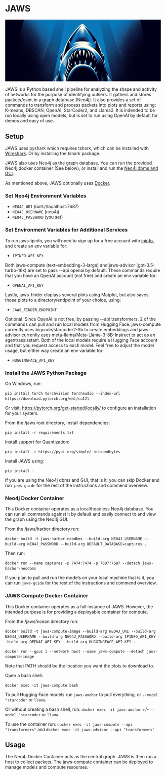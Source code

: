 # JAWS
![hehe](/assets/cover.jpg)

JAWS is a Python based shell pipeline for analyzing the shape and activity of networks for the purpose of identifying outliers. It gathers and stores packets/osint in a graph database (Neo4j). It also provides a set of commands to transform and process packets into plots and reports using: K-means, DBSCAN, OpenAI, StarCoder2, and Llama3. It is indended to be run locally using open models, but is set to run using OpenAI by default for demos and easy of use.


## Setup

JAWS uses pyshark which requires tshark, which can be installed with [Wireshark](https://www.wireshark.org/). Or by installing the tshark package.

JAWS also uses Neo4j as the graph database. You can run the provided Neo4j docker container (See below), or install and run the [Neo4j dbms and GUI](https://neo4j.com/product/developer-tools/).

As mentioned above, JAWS optionally uses [Docker](https://www.docker.com/).


### Set Neo4j Environment Variables

- `NEO4J_URI` (bolt://localhost:7687)
- `NEO4J_USERNAME` (neo4j)
- `NEO4J_PASSWORD` (you set)


### Set Environment Variables for Additional Services

To run jaws-ipinfo, you will need to sign up for a free account with [ipinfo](https://ipinfo.io/), and create an env variable for:

- `IPINFO_API_KEY`


Both jaws-compute (text-embedding-3-large) and jaws-advisor (gpt-3.5-turbo-16k) are set to pass --api openai by default. These commands require that you have an OpenAI account (not free) and create an env variable for: 

- `OPENAI_API_KEY`


Lastly, jaws-finder displays several plots using Matplot, but also saves those plots to a directory/endpoint of your choice, using:

- `JAWS_FINDER_ENDPOINT`


Optional: Since OpenAI is not free, by passing --api transformers, 2 of the commands can pull and run local models from Hugging Face. jaws-compute currently uses bigcode/starcoder2-3b to create embeddings and jaws-advisor currently uses meta-llama/Meta-Llama-3-8B-Instruct to act as an agent/assisstant. Both of the local models require a Hugging Face account and that you request access to each model. Feel free to adjust the model usage, but either way create an env variable for:

- `HUGGINGFACE_API_KEY`


### Install the JAWS Python Package

On Windows, run: 

`pip install torch torchvision torchaudio --index-url https://download.pytorch.org/whl/cu121`

Or visit, https://pytorch.org/get-started/locally/ to configure an installation for your system.

From the /jaws root directory, install dependencies:

`pip install -r requirements.txt`


Install support for Quantization:

`pip install -i https://pypi.org/simple/ bitsandbytes`


Install JAWS using:

`pip install .`

If you are using the Neo4j dbms and GUI, that is it, you can skip Docker and run `jaws-guide` for the rest of the instructions and commend overview.


### Neo4j Docker Container

This Docker container operates as a local/headless Neo4j database. You can run all commands against it by default and easily connect to and view the graph using the Neo4j GUI.

From the /jaws/harbor directory run: 

`docker build -t jaws-harbor-neodbms --build-arg NEO4J_USERNAME --build-arg NEO4J_PASSWORD --build-arg DEFAULT_DATABASE=captures .` 


Then run: 

`docker run --name captures -p 7474:7474 -p 7687:7687 --detach jaws-harbor-neodbms`


If you plan to pull and run the models on your local machine that is it, you can run `jaws-guide` for the rest of the instructions and commend overview.


### JAWS Compute Docker Container

This Docker container operates as a full instance of JAWS. However, the intended purpose is for providing a deployable container for compute.


From the /jaws/ocean directory run:

`docker build -t jaws-compute-image --build-arg NEO4J_URI --build-arg NEO4J_USERNAME --build-arg NEO4J_PASSWORD --build-arg IPINFO_API_KEY --build-arg OPENAI_API_KEY --build-arg HUGGINGFACE_API_KEY .`


`docker run --gpus 1 --network host --name jaws-compute --detach jaws-compute-image`


Note that PATH should be the location you want the plots to download to.

Open a bash shell:

`docker exec -it jaws-compute bash`


To pull Hugging Face models run `jaws-anchor` to pull everything, or `--model "starcoder` or `llama`.


Or without creating a bash shell, run: `docker exec -it jaws-anchor` +/- `--model "starcoder` or `llama`


To use the container run: `docker exec -it jaws-compute --api "transformers"` and `docker exec -it jaws-advisor --api "transformers"`


## Usage

The Neo4j Docker Container acts as the central graph. JAWS is then run a host to collect packets. The jaws-compute container can be deployed to manage models and compute resourses.